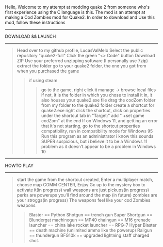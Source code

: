 Hello, Welcome to my attempt at modding quake 2 from someone who's first 
experience using the C language is this. The mod is an attempt at making 
a Cod Zombies mod for Quake2. 
In order to download and Use this mod, follow these instructions

_____________________________________________________________________________
DOWNLOAD && LAUNCH
_____________________________________________________________________________

>Head over to my github profile, LucasValMelo 
>Select the public repository "quake2-full"
>Click the green "<> Code" button
>Download ZIP
>Use your preferred unzipping software (I personally use 7zip)
>extract the folder
>go to your quake2 folder, the one you got from when you purchased the game
>>if using steam 
>>>go to the game, right click it 
>>>manage -> browse local files
>>if not, it is the folder in which you chose to install it in, it also houses your quake2.exe file
>drag the codZom folder from my folder to the quake2 folder 
>create a shortcut for quake2.exe right click the shortcut, click on properties
>under the shortcut tab in "Target:" add " +set game codZom" at the end
>If on Windows 11, and getting an error that it's not starting, go to the shortcut properties
>>compatibility, run in compatibility mode for Windows 95 Run this program as an administrator 
>>i know this sounds SUPER suspicious, but i believe it to be a Windows 11 problem
>> as it doesn't appear to be a problem in Windows 10

__________________________________________________________________________________
HOWTO PLAY
__________________________________________________________________________________

>start the game from the shortcut created, Enter a multiplayer match, choose map COMM CENTER, Enjoy
>Go up to the mystery box to activate it(in progress)
>wall weapons are just pickups(in progress)
>perks are powerups you'll find around the map (in future)
>zombies are your stroggs(in progress)
>The weapons feel like your cod Zombies weapons
>> Blaster == Python
>> Shotgun == trench gun
>> Super Shortgun == Blundergat
>> machinegun == MP40
>> chaingun == M16
>> grenade launcher == china lake
>> rocket launcher == RPG-7
>> Hyper Blaster == death machine (unlimited ammo like the powerup)
>> Railgun == thundergun
>> BFG10k == upgraded lightning staff charged shot.
